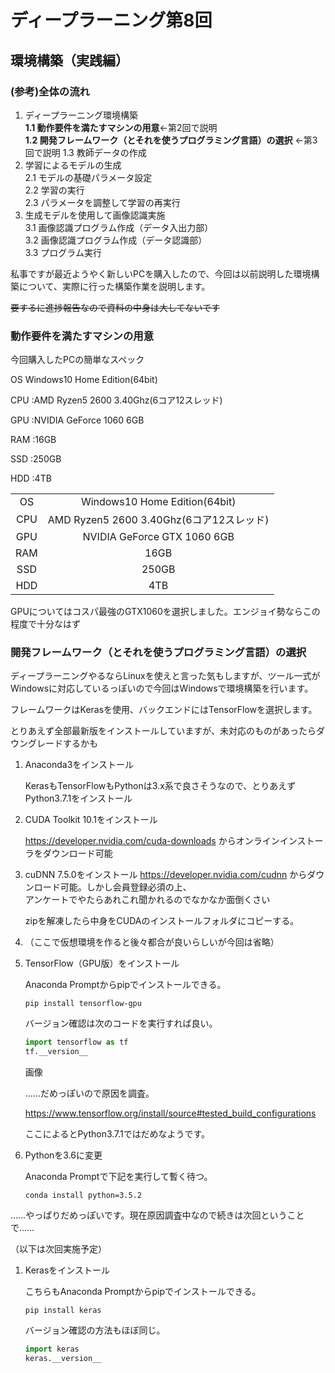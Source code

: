 # ディープラーニング第8回

## 環境構築（実践編）

### (参考)全体の流れ

1. ディープラーニング環境構築  
**1.1 動作要件を満たすマシンの用意**←第2回で説明  
**1.2 開発フレームワーク（とそれを使うプログラミング言語）の選択**  ←第3回で説明
1.3 教師データの作成  
2. 学習によるモデルの生成  
2.1 モデルの基礎パラメータ設定  
2.2 学習の実行  
2.3 パラメータを調整して学習の再実行  
3. 生成モデルを使用して画像認識実施  
3.1 画像認識プログラム作成（データ入出力部）  
3.2 画像認識プログラム作成（データ認識部）  
3.3 プログラム実行

私事ですが最近ようやく新しいPCを購入したので、今回は以前説明した環境構築について、実際に行った構築作業を説明します。

~~要するに進捗報告なので資料の中身は大してないです~~

### 動作要件を満たすマシンの用意

今回購入したPCの簡単なスペック

OS Windows10 Home Edition(64bit)

CPU :AMD Ryzen5 2600 3.40Ghz(6コア12スレッド)

GPU :NVIDIA GeForce 1060 6GB

RAM :16GB

SSD :250GB

HDD :4TB

|||
|:-:|:-:|
| OS   | Windows10 Home Edition(64bit) |
| CPU   | AMD Ryzen5 2600 3.40Ghz(6コア12スレッド) |
| GPU   | NVIDIA GeForce GTX 1060 6GB |
| RAM   | 16GB |
| SSD   | 250GB |
| HDD   | 4TB |

GPUについてはコスパ最強のGTX1060を選択しました。エンジョイ勢ならこの程度で十分なはず

### 開発フレームワーク（とそれを使うプログラミング言語）の選択

ディープラーニングやるならLinuxを使えと言った気もしますが、ツール一式がWindowsに対応しているっぽいので今回はWindowsで環境構築を行います。

フレームワークはKerasを使用、バックエンドにはTensorFlowを選択します。

とりあえず全部最新版をインストールしていますが、未対応のものがあったらダウングレードするかも

1. Anaconda3をインストール

    KerasもTensorFlowもPythonは3.x系で良さそうなので、とりあえずPython3.7.1をインストール

1. CUDA Toolkit 10.1をインストール

    https://developer.nvidia.com/cuda-downloads
    からオンラインインストーラをダウンロード可能

1. cuDNN 7.5.0をインストール
    https://developer.nvidia.com/cudnn
    からダウンロード可能。しかし会員登録必須の上、  
    アンケートでやたらあれこれ聞かれるのでなかなか面倒くさい

    zipを解凍したら中身をCUDAのインストールフォルダにコピーする。

1. （ここで仮想環境を作ると後々都合が良いらしいが今回は省略）

1. TensorFlow（GPU版）をインストール

    Anaconda Promptからpipでインストールできる。

    ```
    pip install tensorflow-gpu
    ```

    バージョン確認は次のコードを実行すれば良い。

    ```python
    import tensorflow as tf
    tf.__version__
    ```

    画像

    ……だめっぽいので原因を調査。

    https://www.tensorflow.org/install/source#tested_build_configurations

    ここによるとPython3.7.1ではだめなようです。

1. Pythonを3.6に変更

    Anaconda Promptで下記を実行して暫く待つ。
    ```
    conda install python=3.5.2
    ```

……やっぱりだめっぽいです。現在原因調査中なので続きは次回ということで……

（以下は次回実施予定）

1. Kerasをインストール

    こちらもAnaconda Promptからpipでインストールできる。

    ```
    pip install keras
    ```

    バージョン確認の方法もほぼ同じ。

    ```python
    import keras
    keras.__version__
    ```